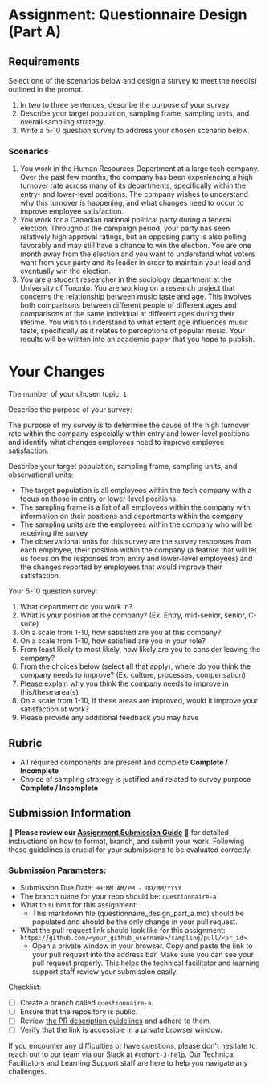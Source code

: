 # Assignment: Questionnaire Design (Part A)

## Requirements
Select one of the scenarios below and design a survey to meet the need(s) outlined in the prompt.

1.	In two to three sentences, describe the purpose of your survey
2.	Describe your target population, sampling frame, sampling units, and overall sampling strategy.
3.	Write a 5-10 question survey to address your chosen scenario below.


### Scenarios
1.	You work in the Human Resources Department at a large tech company. Over the past few months, the company has been experiencing a high turnover rate across many of its departments, specifically within the entry- and lower-level positions. The company wishes to understand why this turnover is happening, and what changes need to occur to improve employee satisfaction.
2.	You work for a Canadian national political party during a federal election. Throughout the campaign period, your party has seen relatively high approval ratings, but an opposing party is also polling favorably and may still have a chance to win the election. You are one month away from the election and you want to understand what voters want from your party and its leader in order to maintain your lead and eventually win the election.
3.	You are a student researcher in the sociology department at the University of Toronto. You are working on a research project that concerns the relationship between music taste and age. This involves both comparisons between different people of different ages and comparisons of the same individual at different ages during their lifetime. You wish to understand to what extent age influences music taste, specifically as it relates to perceptions of popular music. Your results will be written into an academic paper that you hope to publish.


# Your Changes

The number of your chosen topic: `1`

Describe the purpose of your survey:

The purpose of my survey is to determine the cause of the high turnover rate within the company especially within entry and lower-level positions and identify what changes employees need to improve employee satisfaction. 

Describe your target population, sampling frame, sampling units, and observational units:

- The target population is all employees within the tech company with a focus on those in entry or lower-level positions. 
- The sampling frame is a list of all employees within the company with information on their positions and departments within the company
- The sampling units are the employees within the company who will be receiving the survey
- The observational units for this survey are the survey responses from each employee, their position within the company (a feature that will let us focus on the responses from entry and lower-level employees) and the changes reported by employees that would improve their satisfaction. 

Your 5-10 question survey:

1. What department do you work in? 
2. What is your position at the company? (Ex. Entry, mid-senior, senior, C-suite)
3. On a scale from 1-10, how satisfied are you at this company?
4. On a scale from 1-10, how satisfied are you in your role?
5. From least likely to most likely, how likely are you to consider leaving the company? 
6. From the choices below (select all that apply), where do you think the company needs to improve? (Ex. culture, processes, compensation)
7. Please explain why you think the company needs to improve in this/these area(s)
8. On a scale from 1-10, if these areas are improved, would it improve your satisfaction at work? 
9. Please provide any additional feedback you may have

## Rubric

-	All required components are present and complete **Complete / Incomplete**
-	Choice of sampling strategy is justified and related to survey purpose **Complete / Incomplete**

## Submission Information

🚨 **Please review our [Assignment Submission Guide](https://github.com/UofT-DSI/onboarding/blob/main/onboarding_documents/submissions.md)** 🚨 for detailed instructions on how to format, branch, and submit your work. Following these guidelines is crucial for your submissions to be evaluated correctly.

### Submission Parameters:
* Submission Due Date: `HH:MM AM/PM - DD/MM/YYYY`
* The branch name for your repo should be: `questionnaire-a`
* What to submit for this assignment:
    * This markdown file (questionnaire_design_part_a.md) should be populated and should be the only change in your pull request.
* What the pull request link should look like for this assignment: `https://github.com/<your_github_username>/sampling/pull/<pr_id>`
    * Open a private window in your browser. Copy and paste the link to your pull request into the address bar. Make sure you can see your pull request properly. This helps the technical facilitator and learning support staff review your submission easily.

Checklist:
- [ ] Create a branch called `questionnaire-a`.
- [ ] Ensure that the repository is public.
- [ ] Review [the PR description guidelines](https://github.com/UofT-DSI/onboarding/blob/main/onboarding_documents/submissions.md#guidelines-for-pull-request-descriptions) and adhere to them.
- [ ] Verify that the link is accessible in a private browser window.

If you encounter any difficulties or have questions, please don't hesitate to reach out to our team via our Slack at `#cohort-3-help`. Our Technical Facilitators and Learning Support staff are here to help you navigate any challenges.
